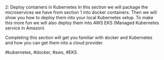 2: Deploy containers in Kubernetes
In this section we will package the microservices we have from section 1 into docker containers. Then we will show you how to deploy them into your local Kubernetes setup. To make this more fun we will also deploy them into AWS EKS (Managed Kubernetes service in Amazon)

Completing this section will get you familiar with docker and Kubernetes and how you can get them into a cloud provider.

#kubernetes, #docker, #aws, #EKS
